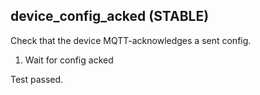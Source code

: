 
## device_config_acked (STABLE)

Check that the device MQTT-acknowledges a sent config.

1. Wait for config acked

Test passed.
